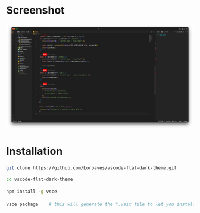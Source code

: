 # Screenshot

![screenshot](https://github.com/Lorpaves/vscode-flat-dark-theme/blob/main/_assets/screenshot.png?raw=true)

# Installation

```bash
git clone https://github.com/Lorpaves/vscode-flat-dark-theme.git
```

```bash
cd vscode-flat-dark-theme

npm install -g vsce

vsce package    # this will generate the *.vsix file to let you install the theme from the extension
```

